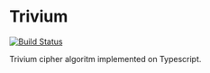 # Trivium

[![Build Status](https://travis-ci.com/mnmallea/trivium-typescript.svg?branch=master)](https://travis-ci.com/mnmallea/trivium-typescript)

Trivium cipher algoritm implemented on Typescript.